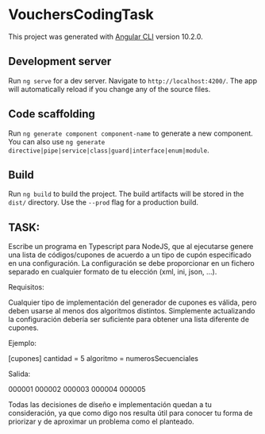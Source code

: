# VouchersCodingTask

This project was generated with [Angular CLI](https://github.com/angular/angular-cli) version 10.2.0.

## Development server

Run `ng serve` for a dev server. Navigate to `http://localhost:4200/`. The app will automatically reload if you change any of the source files.

## Code scaffolding

Run `ng generate component component-name` to generate a new component. You can also use `ng generate directive|pipe|service|class|guard|interface|enum|module`.

## Build

Run `ng build` to build the project. The build artifacts will be stored in the `dist/` directory. Use the `--prod` flag for a production build.

## TASK:

Escribe un programa en Typescript para NodeJS, que al ejecutarse genere una lista de códigos/cupones de acuerdo a un
tipo de cupón especificado en una configuración. La configuración se debe proporcionar en un fichero separado en
cualquier formato de tu elección (xml, ini, json, ...).

Requisitos:

Cualquier tipo de implementación del generador de cupones es válida, pero deben usarse al menos dos algoritmos
distintos. Simplemente actualizando la configuración debería ser suficiente para obtener una lista diferente de cupones.

Ejemplo:

[cupones]
cantidad = 5
algoritmo = numerosSecuenciales

Salida:

000001
000002
000003
000004
000005

Todas las decisiones de diseño e implementación quedan a tu consideración, ya que como digo nos resulta útil para
conocer tu forma de priorizar y de aproximar un problema como el planteado.
